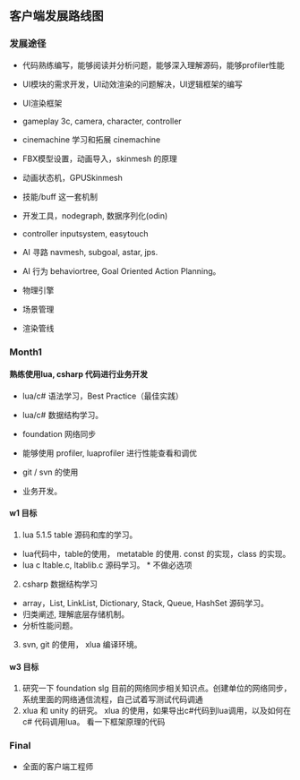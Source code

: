## 客户端发展路线图

### 发展途径

- 代码熟练编写，能够阅读并分析问题，能够深入理解源码，能够profiler性能
- UI模块的需求开发，UI动效渲染的问题解决，UI逻辑框架的编写
- UI渲染框架

- gameplay 3c, camera, character, controller
- cinemachine 学习和拓展 cinemachine
- FBX模型设置，动画导入，skinmesh 的原理
- 动画状态机，GPUSkinmesh
- 技能/buff 这一套机制
- 开发工具，nodegraph, 数据序列化(odin)
- controller inputsystem, easytouch
- AI 寻路 navmesh, subgoal, astar, jps.
- AI 行为 behaviortree, Goal Oriented Action Planning。

- 物理引擎
- 场景管理
- 渲染管线

### Month1

#### 熟练使用lua, csharp 代码进行业务开发

- lua/c# 语法学习，Best Practice（最佳实践）
- lua/c# 数据结构学习。
- foundation 网络同步
- 能够使用 profiler, luaprofiler 进行性能查看和调优
- git / svn 的使用

- 业务开发。

#### w1 目标

1. lua 5.1.5 table 源码和库的学习。 

- lua代码中，table的使用， metatable 的使用. const 的实现，class 的实现。
- lua c ltable.c, ltablib.c 源码学习。 * 不做必选项

2. csharp 数据结构学习

- array，List, LinkList, Dictionary, Stack, Queue, HashSet 源码学习。
- 归类阐述, 理解底层存储机制。
- 分析性能问题。

3. svn, git 的使用， xlua 编译环境。


#### w3 目标
1. 研究一下 foundation slg 目前的网络同步相关知识点。创建单位的网络同步，系统里面的网络通信流程，自己试着写测试代码调通
2. xlua 和 unity 的研究。 xlua 的使用，如果导出c#代码到lua调用，以及如何在 c# 代码调用lua。 看一下框架原理的代码

### Final

- 全面的客户端工程师
